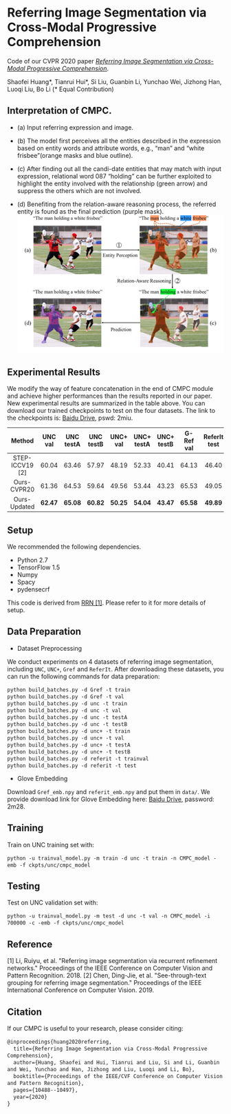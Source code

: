 # Referring Image Segmentation via Cross-Modal Progressive Comprehension
Code of our CVPR 2020 paper [*Referring Image Segmentation via Cross-Modal Progressive Comprehension*](https://openaccess.thecvf.com/content_CVPR_2020/papers/Huang_Referring_Image_Segmentation_via_Cross-Modal_Progressive_Comprehension_CVPR_2020_paper.pdf).

Shaofei Huang*, Tianrui Hui*, Si Liu, Guanbin Li, Yunchao Wei, Jizhong Han, Luoqi Liu, Bo Li (* Equal Contribution)

## Interpretation of CMPC.

* (a) Input referring expression and image. 

* (b) The model first perceives all the entities described in the expression based on entity words and attribute words, e.g., “man” and “white frisbee”(orange masks and blue outline). 

* (c) After finding out all the candi-date entities that may match with input expression, relational word 087 “holding” can be further exploited to highlight the entity involved with the relationship (green arrow) and suppress the others which are not involved. 

* (d) Benefiting from the relation-aware reasoning process, the referred entity is found as the final prediction (purple mask).
![interpretation](motivation.png)

## Experimental Results

We modify the way of feature concatenation in the end of CMPC module and achieve higher performances than the results reported in our paper.
New experimental results are summarized in the table above.
You can download our trained checkpoints to test on the four datasets. The link to the checkpoints is:
[Baidu Drive](https://pan.baidu.com/s/17TJDEiq5xA5ngN2jhsDQYA), pswd: 2miu.

| Method | UNC val | UNC testA | UNC testB | UNC+ val | UNC+ testA | UNC+ testB | G-Ref val | ReferIt test |
| :------: | :------: | :------: | :------: | :------: | :------: | :------: | :------: | :------: |
| STEP-ICCV19 [2] | 60.04 | 63.46 | 57.97 | 48.19 | 52.33 | 40.41| 64.13 | 46.40 |
| Ours-CVPR20 | 61.36 | 64.53 | 59.64 | 49.56 | 53.44 | 43.23 | 65.53 | 49.05 |
|Ours-Updated | **62.47** | **65.08** | **60.82** | **50.25** | **54.04** | **43.47** | **65.58** | **49.89** |

## Setup

We recommended the following dependencies.

* Python 2.7
* TensorFlow 1.5
* Numpy
* Spacy
* pydensecrf

This code is derived from [RRN [1]](https://github.com/liruiyu/referseg_rrn). Please refer to it for more details of setup.

## Data Preparation
* Dataset Preprocessing

We conduct experiments on 4 datasets of referring image segmentation, including `UNC`, `UNC+`, `Gref` and `ReferIt`. After downloading these datasets, you can run the following commands for data preparation:
```
python build_batches.py -d Gref -t train
python build_batches.py -d Gref -t val
python build_batches.py -d unc -t train
python build_batches.py -d unc -t val
python build_batches.py -d unc -t testA
python build_batches.py -d unc -t testB
python build_batches.py -d unc+ -t train
python build_batches.py -d unc+ -t val
python build_batches.py -d unc+ -t testA
python build_batches.py -d unc+ -t testB
python build_batches.py -d referit -t trainval
python build_batches.py -d referit -t test
```

* Glove Embedding

Download `Gref_emb.npy` and `referit_emb.npy` and put them in `data/`. We provide download link for Glove Embedding here:
[Baidu Drive](https://pan.baidu.com/s/19f8CxT3lc_UyjCIIE_74FA), password: 2m28.


## Training
Train on UNC training set with:
```
python -u trainval_model.py -m train -d unc -t train -n CMPC_model -emb -f ckpts/unc/cmpc_model
```

## Testing
Test on UNC validation set with:
```
python -u trainval_model.py -m test -d unc -t val -n CMPC_model -i 700000 -c -emb -f ckpts/unc/cmpc_model
```

## Reference
\[1\] Li, Ruiyu, et al. "Referring image segmentation via recurrent refinement networks." Proceedings of the IEEE Conference on Computer Vision and Pattern Recognition. 2018.
\[2\] Chen, Ding-Jie, et al. "See-through-text grouping for referring image segmentation." Proceedings of the IEEE International Conference on Computer Vision. 2019.

## Citation
If our CMPC is useful to your research, please consider citing:
```
@inproceedings{huang2020referring,
  title={Referring Image Segmentation via Cross-Modal Progressive Comprehension},
  author={Huang, Shaofei and Hui, Tianrui and Liu, Si and Li, Guanbin and Wei, Yunchao and Han, Jizhong and Liu, Luoqi and Li, Bo},
  booktitle={Proceedings of the IEEE/CVF Conference on Computer Vision and Pattern Recognition},
  pages={10488--10497},
  year={2020}
}
```
